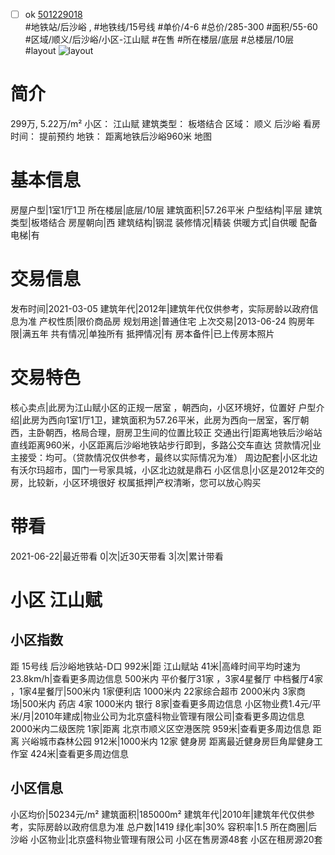 - [ ] ok [501229018](https://bj.5i5j.com/ershoufang/501229018.html)  
 #地铁站/后沙峪 ,  #地铁线/15号线
#单价/4-6 #总价/285-300 #面积/55-60   #区域/顺义/后沙峪/小区-江山赋 #在售 #所在楼层/底层 #总楼层/10层 #layout 
![layout](http://image2a.5i5j.com/bdir/layout/5751168867c2456eaac7d47a5fc36f24.jpg_P5.jpg) 
# 简介 
 299万,  5.22万/m² 
小区： 江山赋
建筑类型： 板塔结合
区域： 顺义 后沙峪
看房时间： 提前预约
地铁： 距离地铁后沙峪960米 地图
# 基本信息 
 房屋户型|1室1厅1卫
所在楼层|底层/10层
建筑面积|57.26平米
户型结构|平层
建筑类型|板塔结合
房屋朝向|西
建筑结构|钢混
装修情况|精装
供暖方式|自供暖
配备电梯|有
# 交易信息 
 发布时间|2021-03-05
建筑年代|2012年|建筑年代仅供参考，实际房龄以政府信息为准
产权性质|限价商品房
规划用途|普通住宅
上次交易|2013-06-24
购房年限|满五年
共有情况|单独所有
抵押情况|有
房本备件|已上传房本照片
# 交易特色 
 核心卖点|此房为江山赋小区的正规一居室 ，朝西向，小区环境好，位置好
户型介绍|此房为西向1室1厅1卫，建筑面积为57.26平米，此房为西向一居室，客厅朝西，主卧朝西，格局合理，厨房卫生间的位置比较正
交通出行|距离地铁后沙峪站直线距离960米，小区距离后沙峪地铁站步行即到，多路公交车直达
贷款情况|业主接受：均可。（贷款情况仅供参考，最终以实际情况为准）
周边配套|小区北边有沃尔玛超市，国门一号家具城，小区北边就是鼎石
小区信息|小区是2012年交的房，比较新，小区环境很好
权属抵押|产权清晰，您可以放心购买
# 带看 
 2021-06-22|最近带看	 0|次|近30天带看	 3|次|累计带看
# 小区 江山赋
## 小区指数 
 距 15号线 后沙峪地铁站-D口 992米|距 江山赋站 41米|高峰时间平均时速为23.8km/h|查看更多周边信息
500米内 平价餐厅31家 ，3家4星餐厅
中档餐厅4家 ，1家4星餐厅|500米内 1家便利店
1000米内 22家综合超市
2000米内 3家商场|500米内 药店 4家
1000米内 银行 8家|查看更多周边信息
小区物业费1.4元/平米/月|2010年建成|物业公司为北京盛科物业管理有限公司|查看更多周边信息
2000米内二级医院 1家|距离 北京市顺义区空港医院  959米|查看更多周边信息
距离 兴峪城市森林公园 912米|1000米内 12家 健身房
距离最近健身房巨角犀健身工作室 424米|查看更多周边信息
## 小区信息 
 小区均价|50234元/m²
建筑面积|185000m²
建筑年代|2010年|建筑年代仅供参考，实际房龄以政府信息为准
总户数|1419
绿化率|30%
容积率|1.5
所在商圈|后沙峪
小区物业|北京盛科物业管理有限公司
小区在售房源48套
小区在租房源20套
